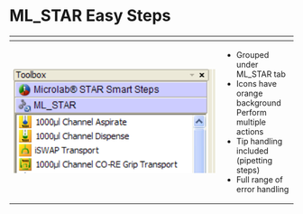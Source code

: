 # ML\_STAR Easy Steps

<table data-header-hidden><thead><tr><th width="358"></th><th></th></tr></thead><tbody><tr><td><img src="../../../.gitbook/assets/image (31) (1) (1) (1) (1) (1).png" alt="" data-size="original"></td><td><ul><li>Grouped under ML_STAR tab</li><li>Icons have orange background Perform multiple actions </li><li>Tip handling included (pipetting steps)</li><li>Full range of error handling</li></ul></td></tr></tbody></table>
